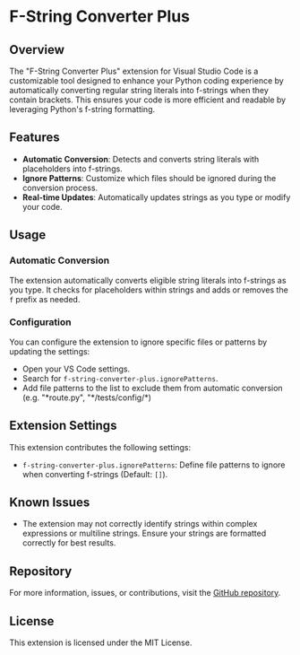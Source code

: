 # F-String Converter Plus

## Overview

The "F-String Converter Plus" extension for Visual Studio Code is a customizable tool designed to enhance your Python coding experience by automatically converting regular string literals into f-strings when they contain brackets. This ensures your code is more efficient and readable by leveraging Python's f-string formatting.

## Features

- **Automatic Conversion**: Detects and converts string literals with placeholders into f-strings.
- **Ignore Patterns**: Customize which files should be ignored during the conversion process.
- **Real-time Updates**: Automatically updates strings as you type or modify your code.

## Usage

### Automatic Conversion

The extension automatically converts eligible string literals into f-strings as you type. It checks for placeholders within strings and adds or removes the `f` prefix as needed.

### Configuration

You can configure the extension to ignore specific files or patterns by updating the settings:

- Open your VS Code settings.
- Search for `f-string-converter-plus.ignorePatterns`.
- Add file patterns to the list to exclude them from automatic conversion (e.g. "\*route.py", "\*/tests/config/*)

## Extension Settings

This extension contributes the following settings:

- `f-string-converter-plus.ignorePatterns`: Define file patterns to ignore when converting f-strings (Default: `[]`).

## Known Issues

- The extension may not correctly identify strings within complex expressions or multiline strings. Ensure your strings are formatted correctly for best results.

## Repository

For more information, issues, or contributions, visit the [GitHub repository](https://github.com/0DarkPhoenix/f-string-converter-plus).

## License

This extension is licensed under the MIT License.
